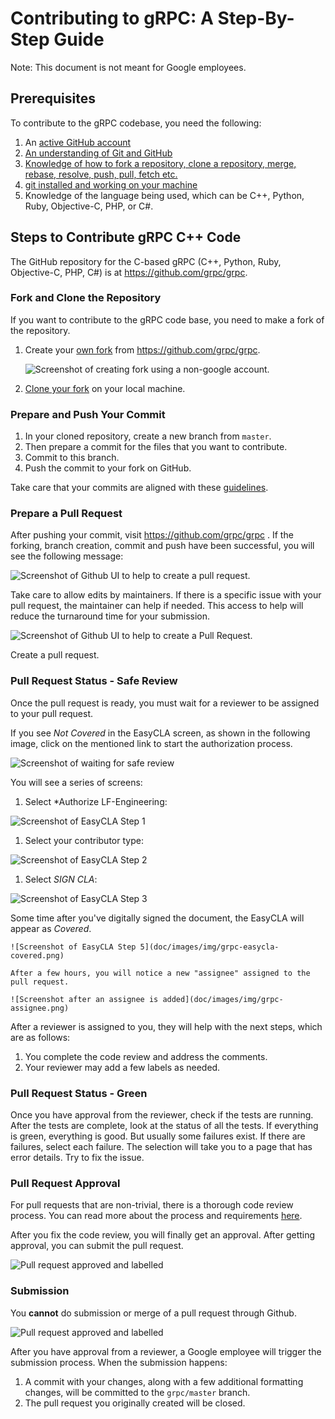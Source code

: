 # Contributing to gRPC: A Step-By-Step Guide

Note: This document is not meant for Google employees.

## Prerequisites

To contribute to the gRPC codebase, you need the following:

1.  An
    [active GitHub account](https://docs.github.com/en/get-started/quickstart/creating-an-account-on-github)
1.  [An understanding of Git and GitHub](https://docs.github.com/en/get-started/using-git/about-git)
1.  [Knowledge of how to fork a repository, clone a repository, merge, rebase,
    resolve, push, pull, fetch
    etc.](https://docs.github.com/en/get-started/using-git/about-git)
1.  [git installed and working on your machine](https://github.com/git-guides/install-git)
1.  Knowledge of the language being used, which can be C++, Python, Ruby,
    Objective-C, PHP, or C#.

## Steps to Contribute gRPC C++ Code

The GitHub repository for the C-based gRPC (C++, Python, Ruby, Objective-C, PHP, C#)
is at https://github.com/grpc/grpc.

### Fork and Clone the Repository

If you want to contribute to the gRPC code base, you need to make a fork of the
repository.

1.    Create your
[own fork](https://docs.github.com/en/pull-requests/collaborating-with-pull-requests/working-with-forks/fork-a-repo)
from https://github.com/grpc/grpc.

      ![Screenshot of creating fork using a non-google account.](doc/images/img/grpc-create-fork.png)

1.   [Clone your fork](https://docs.github.com/en/pull-requests/collaborating-with-pull-requests/working-with-forks/fork-a-repo#cloning-your-forked-repository)
on your local machine.

### Prepare and Push Your Commit

1.  In your cloned repository, create a new branch from `master`.
1.  Then prepare a commit for the files that you want to contribute.
1.  Commit to this branch.
1.  Push the commit to your fork on GitHub.

Take care that your commits are aligned with these
[guidelines](https://github.com/grpc/grpc/blob/master/CONTRIBUTING.md#guidelines-for-pull-requests).

### Prepare a Pull Request

After pushing your commit, visit https://github.com/grpc/grpc . If the
forking, branch creation, commit and push have been successful, you will see
the following message:

![Screenshot of Github UI to help to create a pull request.](doc/images/img/grpc-compare-and-pull-request.png)

Take care to allow edits by maintainers. If there is a specific issue
with your pull request, the maintainer can help if needed. This access to help will reduce
the turnaround time for your submission.

![Screenshot of Github UI to help to create a Pull Request.](doc/images/img/grpc-pull-request-details.png)

Create a pull request.

### Pull Request Status - Safe Review

Once the pull request is ready, you must wait for a reviewer to be
assigned to your pull request.

If you see *Not Covered* in the EasyCLA screen, as shown in the following image,
click on the mentioned link to start the authorization process.

![Screenshot of waiting for safe review](doc/images/img/grpc-tests.png)

You will see a series of screens:

1.  Select *Authorize LF-Engineering:

![Screenshot of EasyCLA Step 1](doc/images/img/grpc-easycla-authorize.png)

1.  Select your contributor type:

![Screenshot of EasyCLA Step 2](doc/images/img/grpc-contributor-type.png)

1.  Select *SIGN CLA*:

![Screenshot of EasyCLA Step 3](doc/images/img/grpc-sign-cla.png)

Some time after you've digitally signed the document, the EasyCLA will appear as
*Covered*.

    ![Screenshot of EasyCLA Step 5](doc/images/img/grpc-easycla-covered.png)

    After a few hours, you will notice a new "assignee" assigned to the pull request. 

    ![Screenshot after an assignee is added](doc/images/img/grpc-assignee.png)

After a reviewer is assigned to you, they will help with the next
steps, which are as follows:

1.  You complete the code review and address the comments.
1.  Your reviewer may add a few labels as needed.

### Pull Request Status - Green

Once you have approval from the reviewer, check if the tests are running. After
the tests are complete, look at the status of all the tests. If
everything is green, everything is good. But usually some failures exist. If
there are failures, select each failure. The selection will take you to a page
that has error details. Try to fix the issue.

### Pull Request Approval

For pull requests that are non-trivial, there is a thorough code review process.
You can read more about the process and requirements
[here](https://github.com/grpc/grpc/blob/master/CONTRIBUTING.md#guidelines-for-pull-requests).

After you fix the code review, you will finally get an approval. After getting
approval, you can submit the pull request.

![Pull request approved and labelled](doc/images/img/grpc-review-complete.png)

### Submission

You **cannot** do submission or merge of a pull request through Github.

![Pull request approved and labelled](doc/images/img/grpc-wait-for-merge.png)

After you have approval from a reviewer, a Google employee will trigger
the submission process. When the submission happens:

1.  A commit with your changes, along with a few additional formatting changes, will
    be committed to the `grpc/master` branch.
1.  The pull request you originally created will be closed.

